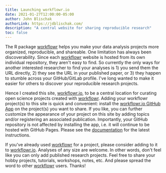 ```yaml
---
title: Launching workflowr.io
date: 2021-01-27T12:00:00-05:00
author: John Blischak
authorLink: https://jdblischak.com/
description: "A central website for sharing reproducible research"
toc: false
---
```


The R package [workflowr][] helps you make your data analysis projects more
organized, reproducible, and shareable. One limitation has always been
discoverability. Since each [workflowr][] website is hosted from its own individual
repository, they aren't easy to find. So currently the only ways for another
interested researcher to find your analyses is 1\) you send them the URL
directly, 2\) they see the URL in your published paper, or 3\) they happen to
stumble across your GitHub/GitLab profile. I've long wanted to make it easier
for others to discover your reproducible research projects.

[workflowr]: https://github.com/jdblischak/workflowr

Hence I created this site, [workflowr.io][], to be a central location for
curating open science projects created with [workflowr][]. Adding your workflowr
project(s) to this site is quick and convenient: install the [workflowr.io
GitHub App][github-app] on the project(s) you want to share. If you like, you
can further customize the appearance of your project on this site by adding
topics and/or registering an associated publication. Importantly, your GitHub
repository is not affected by installing the app, i.e. it will continue to be
hosted with GitHub Pages. Please see the [documentation][] for the latest
instructions.

[documentation]: /docs/#add-a-project
[github-app]: https://github.com/apps/workflowr-io
[workflowr.io]: https://workflowr.io

If you've already used [workflowr][] for a project, please consider adding to it to
[workflowr.io][]. Analyses of any size are welcome. In other words, don't feel
like you can only add published research projects. Feel free to share your hobby
projects, tutorials, workshops, notes, etc. And please spread the word to other
[workflowr][] users. Thanks!
